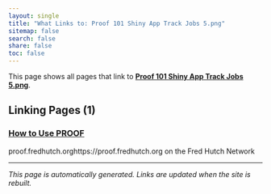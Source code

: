 ```yaml
---
layout: single
title: "What Links to: Proof 101 Shiny App Track Jobs 5.png"
sitemap: false
search: false
share: false
toc: false
---
```


This page shows all pages that link to **[Proof 101 Shiny App Track Jobs 5.png](/datademos/assets/proof_101_shiny_app_track_jobs_5.png)**.

## Linking Pages (1)

### [How to Use PROOF](/datademos/proof-how-to/)

proof.fredhutch.orghttps://proof.fredhutch.org on the Fred Hutch Network

---


*This page is automatically generated. Links are updated when the site is rebuilt.*
